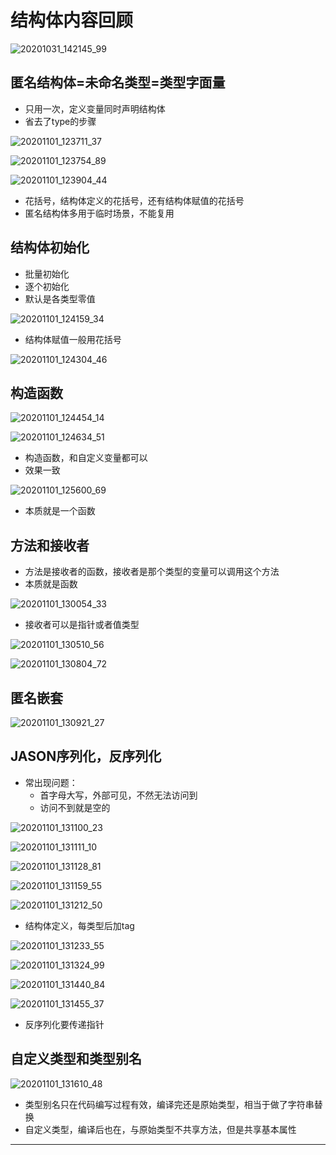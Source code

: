 # 结构体内容回顾

![20201031_142145_99](image/20201031_142145_99.png)

## 匿名结构体=未命名类型=类型字面量

* 只用一次，定义变量同时声明结构体
* 省去了type的步骤

![20201101_123711_37](image/20201101_123711_37.png)

![20201101_123754_89](image/20201101_123754_89.png)

![20201101_123904_44](image/20201101_123904_44.png)

* 花括号，结构体定义的花括号，还有结构体赋值的花括号
* 匿名结构体多用于临时场景，不能复用

## 结构体初始化

* 批量初始化
* 逐个初始化
* 默认是各类型零值

![20201101_124159_34](image/20201101_124159_34.png)

* 结构体赋值一般用花括号

![20201101_124304_46](image/20201101_124304_46.png)



## 构造函数

![20201101_124454_14](image/20201101_124454_14.png)

![20201101_124634_51](image/20201101_124634_51.png)

* 构造函数，和自定义变量都可以
* 效果一致

![20201101_125600_69](image/20201101_125600_69.png)

* 本质就是一个函数

## 方法和接收者

* 方法是接收者的函数，接收者是那个类型的变量可以调用这个方法
* 本质就是函数

![20201101_130054_33](image/20201101_130054_33.png)

* 接收者可以是指针或者值类型

![20201101_130510_56](image/20201101_130510_56.png)

![20201101_130804_72](image/20201101_130804_72.png)

## 匿名嵌套

![20201101_130921_27](image/20201101_130921_27.png)


## JASON序列化，反序列化

* 常出现问题：
  - 首字母大写，外部可见，不然无法访问到
  - 访问不到就是空的

![20201101_131100_23](image/20201101_131100_23.png)


![20201101_131111_10](image/20201101_131111_10.png)

![20201101_131128_81](image/20201101_131128_81.png)

![20201101_131159_55](image/20201101_131159_55.png)

![20201101_131212_50](image/20201101_131212_50.png)


* 结构体定义，每类型后加tag

![20201101_131233_55](image/20201101_131233_55.png)

![20201101_131324_99](image/20201101_131324_99.png)

![20201101_131440_84](image/20201101_131440_84.png)

![20201101_131455_37](image/20201101_131455_37.png)

* 反序列化要传递指针

## 自定义类型和类型别名

![20201101_131610_48](image/20201101_131610_48.png)

* 类型别名只在代码编写过程有效，编译完还是原始类型，相当于做了字符串替换
* 自定义类型，编译后也在，与原始类型不共享方法，但是共享基本属性








---
